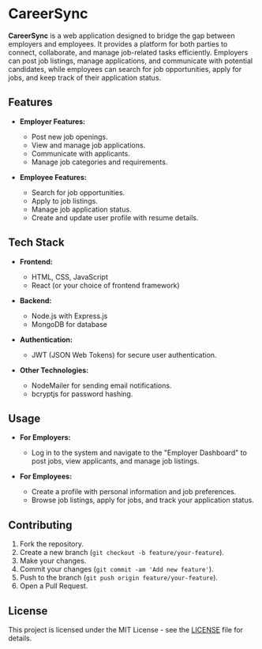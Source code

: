 # CareerSync

**CareerSync** is a web application designed to bridge the gap between employers and employees. It provides a platform for both parties to connect, collaborate, and manage job-related tasks efficiently. Employers can post job listings, manage applications, and communicate with potential candidates, while employees can search for job opportunities, apply for jobs, and keep track of their application status.

## Features

- **Employer Features:**
  - Post new job openings.
  - View and manage job applications.
  - Communicate with applicants.
  - Manage job categories and requirements.

- **Employee Features:**
  - Search for job opportunities.
  - Apply to job listings.
  - Manage job application status.
  - Create and update user profile with resume details.

## Tech Stack

- **Frontend:**
  - HTML, CSS, JavaScript
  - React (or your choice of frontend framework)

- **Backend:**
  - Node.js with Express.js
  - MongoDB for database

- **Authentication:**
  - JWT (JSON Web Tokens) for secure user authentication.

- **Other Technologies:**
  - NodeMailer for sending email notifications.
  - bcryptjs for password hashing.

## Usage

- **For Employers:**
  - Log in to the system and navigate to the "Employer Dashboard" to post jobs, view applicants, and manage job listings.
  
- **For Employees:**
  - Create a profile with personal information and job preferences.
  - Browse job listings, apply for jobs, and track your application status.

## Contributing

1. Fork the repository.
2. Create a new branch (`git checkout -b feature/your-feature`).
3. Make your changes.
4. Commit your changes (`git commit -am 'Add new feature'`).
5. Push to the branch (`git push origin feature/your-feature`).
6. Open a Pull Request.

## License

This project is licensed under the MIT License - see the [LICENSE](LICENSE) file for details.

